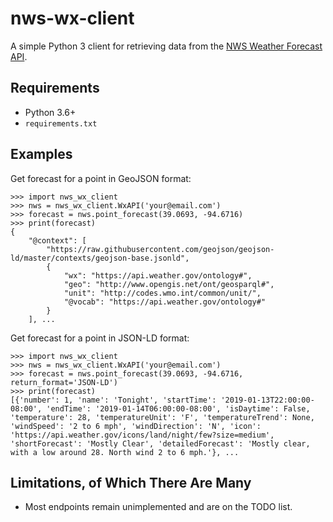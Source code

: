 # nws-wx-client

A simple Python 3 client for retrieving data from the [NWS Weather Forecast API](https://forecast-v3.weather.gov/documentation).

## Requirements

* Python 3.6+
* `requirements.txt`

## Examples

Get forecast for a point in GeoJSON format:
```
>>> import nws_wx_client
>>> nws = nws_wx_client.WxAPI('your@email.com')
>>> forecast = nws.point_forecast(39.0693, -94.6716)
>>> print(forecast)
{
    "@context": [
        "https://raw.githubusercontent.com/geojson/geojson-ld/master/contexts/geojson-base.jsonld",
        {
            "wx": "https://api.weather.gov/ontology#",
            "geo": "http://www.opengis.net/ont/geosparql#",
            "unit": "http://codes.wmo.int/common/unit/",
            "@vocab": "https://api.weather.gov/ontology#"
        }
    ], ...
```

Get forecast for a point in JSON-LD format:
```
>>> import nws_wx_client
>>> nws = nws_wx_client.WxAPI('your@email.com')
>>> forecast = nws.point_forecast(39.0693, -94.6716, return_format='JSON-LD')
>>> print(forecast)
[{'number': 1, 'name': 'Tonight', 'startTime': '2019-01-13T22:00:00-08:00', 'endTime': '2019-01-14T06:00:00-08:00', 'isDaytime': False, 'temperature': 28, 'temperatureUnit': 'F', 'temperatureTrend': None, 'windSpeed': '2 to 6 mph', 'windDirection': 'N', 'icon': 'https://api.weather.gov/icons/land/night/few?size=medium', 'shortForecast': 'Mostly Clear', 'detailedForecast': 'Mostly clear, with a low around 28. North wind 2 to 6 mph.'}, ...
```

## Limitations, of Which There Are Many

* Most endpoints remain unimplemented and are on the TODO list.
